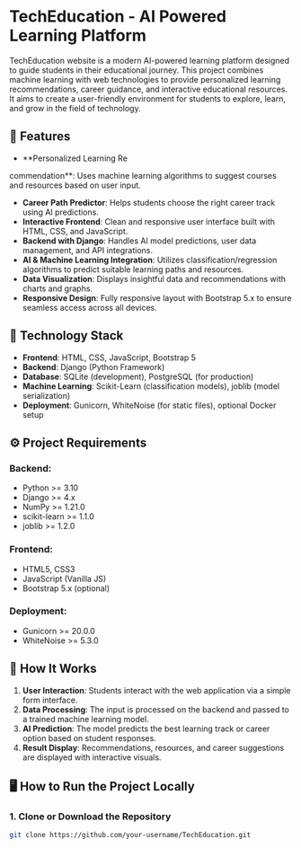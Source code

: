 # TechEducation - AI Powered Learning Platform

TechEducation  website is a modern AI-powered learning platform designed to guide students in their educational journey. This project combines machine learning with web technologies to provide personalized learning recommendations, career guidance, and interactive educational resources. It aims to create a user-friendly environment for students to explore, learn, and grow in the field of technology.

## 🚀 Features
- **Personalized Learning Re

commendation**: Uses machine learning algorithms to suggest courses and resources based on user input.
- **Career Path Predictor**: Helps students choose the right career track using AI predictions.
- **Interactive Frontend**: Clean and responsive user interface built with HTML, CSS, and JavaScript.
- **Backend with Django**: Handles AI model predictions, user data management, and API integrations.
- **AI & Machine Learning Integration**: Utilizes classification/regression algorithms to predict suitable learning paths and resources.
- **Data Visualization**: Displays insightful data and recommendations with charts and graphs.
- **Responsive Design**: Fully responsive layout with Bootstrap 5.x to ensure seamless access across all devices.

## 🧰 Technology Stack
- **Frontend**: HTML, CSS, JavaScript, Bootstrap 5
- **Backend**: Django (Python Framework)
- **Database**: SQLite (development), PostgreSQL (for production)
- **Machine Learning**: Scikit-Learn (classification models), joblib (model serialization)
- **Deployment**: Gunicorn, WhiteNoise (for static files), optional Docker setup

## ⚙️ Project Requirements

### Backend:
- Python >= 3.10
- Django >= 4.x
- NumPy >= 1.21.0
- scikit-learn >= 1.1.0
- joblib >= 1.2.0

### Frontend:
- HTML5, CSS3
- JavaScript (Vanilla JS)
- Bootstrap 5.x (optional)

### Deployment:
- Gunicorn >= 20.0.0
- WhiteNoise >= 5.3.0

## 📌 How It Works
1. **User Interaction**: Students interact with the web application via a simple form interface.
2. **Data Processing**: The input is processed on the backend and passed to a trained machine learning model.
3. **AI Prediction**: The model predicts the best learning track or career option based on student responses.
4. **Result Display**: Recommendations, resources, and career suggestions are displayed with interactive visuals.

## 🖥️ How to Run the Project Locally

### 1. Clone or Download the Repository
```bash
git clone https://github.com/your-username/TechEducation.git

